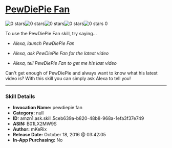 # [PewDiePie Fan](http://alexa.amazon.com/#skills/amzn1.ask.skill.5ceb639a-b820-48b8-968a-1efa3f37e749)
![0 stars](../../images/ic_star_border_black_18dp_1x.png)![0 stars](../../images/ic_star_border_black_18dp_1x.png)![0 stars](../../images/ic_star_border_black_18dp_1x.png)![0 stars](../../images/ic_star_border_black_18dp_1x.png)![0 stars](../../images/ic_star_border_black_18dp_1x.png) 0

To use the PewDiePie Fan skill, try saying...

* *Alexa, launch PewDiePie Fan*

* *Alexa, ask PewDiePie Fan for the latest video*

* *Alexa, tell PewDiePie Fan to get me his last video*

Can't get enough of PewDiePie and always want to know what his latest video is? With this skill you can simply ask Alexa to tell you!

***

### Skill Details

* **Invocation Name:** pewdiepie fan
* **Category:** null
* **ID:** amzn1.ask.skill.5ceb639a-b820-48b8-968a-1efa3f37e749
* **ASIN:** B01LX2MW9S
* **Author:** mKeRix
* **Release Date:** October 18, 2016 @ 03:42:05
* **In-App Purchasing:** No
